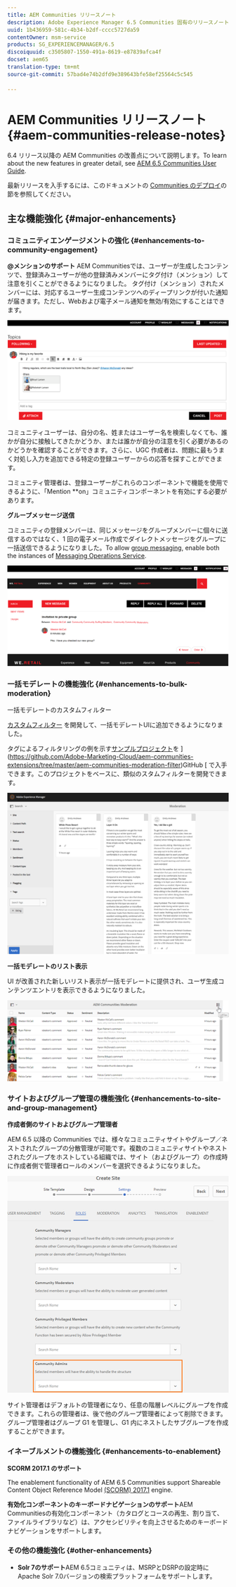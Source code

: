 ```yaml
---
title: AEM Communities リリースノート
description: Adobe Experience Manager 6.5 Communities 固有のリリースノート。
uuid: 1b436959-581c-4b34-b2df-cccc5727da59
contentOwner: msm-service
products: SG_EXPERIENCEMANAGER/6.5
discoiquuid: c3505807-1550-491a-8619-e87839afca4f
docset: aem65
translation-type: tm+mt
source-git-commit: 57bad4e74b2dfd9e389643bfe58ef25564c5c545

---
```



# AEM Communities リリースノート{#aem-communities-release-notes}

6.4 リリース以降の AEM Communities の改善点について説明します。To learn about the new features in greater detail, see [AEM 6.5 Communities User Guide](https://helpx.adobe.com/experience-manager/6-4/communities/user-guide.html).

最新リリースを入手するには、このドキュメントの [Communities のデプロイ](https://helpx.adobe.com/in/experience-manager/6-4/help/communities/deploy-communities.html#LatestReleases)の節を参照してください。

## 主な機能強化 {#major-enhancements}

### コミュニティエンゲージメントの強化 {#enhancements-to-community-engagement}

**@メンションのサポート** AEM Communitiesでは、ユーザーが生成したコンテンツで、登録済みユーザーが他の登録済みメンバーにタグ付け（メンション）して注意を引くことができるようになりました。 タグ付け（メンション）されたメンバーには、対応するユーザー生成コンテンツへのディープリンクが付いた通知が届きます。ただし、Webおよび電子メール通知を無効/有効にすることはできます。

![@メンションのサポート](assets/at-mentions.png)

コミュニティユーザーは、自分の名、姓またはユーザー名を検索しなくても、誰かが自分に接触してきたかどうか、または誰かが自分の注意を引く必要があるのかどうかを確認することができます。さらに、UGC 作成者は、問題に最もうまく対処し入力を追加できる特定の登録ユーザーからの応答を探すことができます。

コミュニティ管理者は、登録ユーザーがこれらのコンポーネントで機能を使用できるように、「Mention **on」コミュニティコンポーネントを有効にする必要があります。

**グループメッセージ送信**

コミュニティの登録メンバーは、同じメッセージをグループメンバーに個々に送信するのではなく、1 回の電子メール作成でダイレクトメッセージをグループに一括送信できるようになりました。To allow [group messaging](/help/communities/configure-messaging.md), enable both the instances of [Messaging Operations Service](/help/communities/messaging.md#group-messaging).

![グループメッセージ](assets/group-messaging.png)

### 一括モデレートの機能強化 {#enhancements-to-bulk-moderation}

一括モデレートのカスタムフィルター

[カスタムフィルター](/help/communities/moderation.md#custom-filters) を開発して、一括モデレートUIに追加できるようになりました。

タグによるフィルタリングの例を示す[サンプルプロジェクト](https://github.com/Adobe-Marketing-Cloud/aem-communities-extensions/tree/master/aem-communities-moderation-filter)を ](https://github.com/Adobe-Marketing-Cloud/aem-communities-extensions/tree/master/aem-communities-moderation-filter)GitHub [ で入手できます。このプロジェクトをベースに、類似のスタムフィルターを開発できます。

![カスタムフィルター](assets/custom-tag-filter.png)

**一括モデレートのリスト表示**

UI が改善された新しいリスト表示が一括モデレートに提供され、ユーザ生成コンテンツエントリを表示できるようになりました。

![リスト表示での一括モデレート](assets/list-view-moderation.png)

### サイトおよびグループ管理の機能強化 {#enhancements-to-site-and-group-management}

**作成者側のサイトおよびグループ管理者**

AEM 6.5 以降の Communities では、様々なコミュニティサイトやグループ／ネストされたグループの分散管理が可能です。複数のコミュニティサイトやネストされたグループをホストしている組織では、サイト（およびグループ）の作成時に作成者側で管理者ロールのメンバーを選択できるようになりました。

![サイト管理者](assets/site-admin.png)

サイト管理者はデフォルトの管理者になり、任意の階層レベルにグループを作成できます。これらの管理者は、後で他のグループ管理者によって削除できます。 グループ管理者はグループ G1 を管理し、G1 内にネストしたサブグループを作成することができます。

### イネーブルメントの機能強化 {#enhancements-to-enablement}

**SCORM 2017.1 のサポート**

The enablement functionality of AEM 6.5 Communities support Shareable Content Object Reference Model [(SCORM) 2017.1](https://rusticisoftware.com/blog/scorm-engine-2017-released/) engine.

**有効化コンポーネントのキーボードナビゲーションのサポート**AEM Communitiesの有効化コンポーネント（カタログとコースの再生、割り当て、ファイルライブラリなど）は、アクセシビリティを向上させるためのキーボードナビゲーションをサポートします。

### その他の機能強化 {#other-enhancements}

* **Solr 7のサポート**AEM 6.5コミュニティは、MSRPとDSRPの設定時にApache Solr 7.0バージョンの検索プラットフォームをサポートします。
